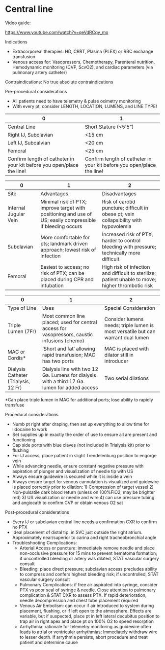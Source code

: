 # Central line
 
Video guide:

https://www.youtube.com/watch?v=qeVdRCqy_mo

Indications

-   Extracorporeal therapies: HD, CRRT, Plasma (PLEX) or RBC exchange
    transfusion
-   Venous access for: Vasopressors, Chemotherapy, Parenteral nutrition,
    Hemodynamic monitoring (CVP, ScvO2), and cardiac parameters (via
    pulmonary artery catheter)

Contraindications: No true absolute contraindications

Pre-procedural considerations

-   All patients need to have telemetry & pulse oximetry monitoring
-   With every pt, consider LENGTH, LOCATION, LUMENS, and LINE TYPE!

| 0                                                                      | 1                                                                      |
|------------------------------------------------------------------------|------------------------------------------------------------------------|
| Central Line                                                           | Short Stature (\<5’5”)                                                 |
| Right IJ, Subclavian                                                   | \<15 cm                                                                |
| Left IJ, Subcalvian                                                    | \<20 cm                                                                |
| Femoral                                                                | \<25 cm                                                                |
| Confirm length of catheter in your kit before you open/place the line! | Confirm length of catheter in your kit before you open/place the line! |

| 0                     | 1                                                                                                          | 2                                                                                                 |
|-----------------------|------------------------------------------------------------------------------------------------------------|---------------------------------------------------------------------------------------------------|
| Site                  | Advantages                                                                                                 | Disadvantages                                                                                     |
| Internal Jugular Vein | Minimal risk of PTX; improve target with positioning and use of US; easily compressible if bleeding occurs | Risk of carotid puncture; difficult in obese pt; vein collapsibility with hypovolemia             |
| Subclavian            | More comfortable for pts; landmark driven approach; lowest risk of infection                               | Increased risk of PTX, harder to control bleeding with pressure; technically more difficult       |
| Femoral               | Easiest to access; no risk of PTX; can be placed during CPR and intubation                                 | High risk of infection and difficult to sterilize; patient unable to move; higher thrombotic risk |

| 0                                    | 1                                                                                            | 2                                                                                |
|--------------------------------------|----------------------------------------------------------------------------------------------|----------------------------------------------------------------------------------|
| Type of Line                         | Uses                                                                                         | Special Consideration                                                            |
| Triple Lumen (7Fr)                   | Most common line placed; used for central access for vasopressors, caustic infusions (chemo) | Consider lumens needs; triple lumen is most versatile but can warrant dual lumen |
| MAC or Cordis\*                      | ‘Short and fat’ allowing rapid transfusion; MAC has two ports                                | MAC is placed with dilator still in introducer                                   |
| Dialysis Catheter (Trialysis, 12 Fr) | Dialysis line with two 12 Ga. Lumens for dialysis with a third 17 Ga. lumen for added access | Two serial dilations                                                             |

\*Can place triple lumen in MAC for additional ports; lose ability to
rapidly transfuse

Procedural considerations

-   Numb pt right after draping, then set up everything to allow time
    for lidocaine to work
-   Set supplies up in exactly the order of use to ensure all are
    present and functioning
-   Cap side ports with blue claves (not included in Trialysis kit)
    prior to flushing
-   For IJ access, place patient in slight Trendelenburg position to
    engorge vein
-   While advancing needle, ensure constant negative pressure with
    aspiration of plunger and visualization of needle tip with US
-   Always ensure guidewire is secured while it is inside a vein
-   Always ensure target for venous cannulation is visualized and
    guidewire is placed correctly prior to dilation: 1) Compression of
    target vessel 2) Non-pulsatile dark blood return (unless on
    100%FiO2, may be brighter red) 3) US visualization or needle and
    wire 4) can use pressure tubing and angiocath to confirm CVP or
    obtain venous O2 sat

Post-procedural considerations

-   Every IJ or subclavian central line needs a confirmation CXR to
    confirm no PTX
-   Ideal placement of distal tip: in SVC just outside the right atrium.
    Approximately near/superior to carina and right tracheobronchial
    angle
-   Troubleshooting Complications:
    -   Arterial Access or puncture: immediately remove needle and place
        non-occlusive pressure for 15 mins to prevent hematoma
        formation; if uncontrolled bleeding or artery was dilated, STAT
        vascular surgery consult
    -   Bleeding: place direct pressure; subclavian access precludes
        ability to compress and confers highest bleeding risk; if
        uncontrolled, STAT vascular surgery consult
    -   Pulmonary Complications: if free air aspirated into syringe,
        consider PTX vs poor seal of syringe & needle. Close attention
        to pulmonary complication & STAT CXR to assess PTX. If rapid
        deterioration, needle decompression and chest tube placement
        required
    -   Venous Air Embolism: can occur if air introduced to system
        during placement, flushing, or if left open to the atmosphere.
        Effects are variable, but if suspected, place pt in left lateral
        decubitus position to trap air in right apex and place pt on
        100% O2 to speed resorption
    -   Arrhythmia: rationale for telemetry monitoring as guidewire
        often leads to atrial or ventricular arrhythmias; Immediately
        withdraw wire to lesser depth. If arrythmia persists, abort
        procedure and treat patient and determine cause
